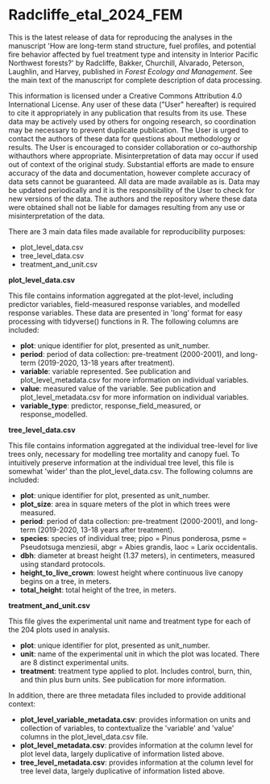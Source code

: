 # Radcliffe_etal_2024_FEM

This is the latest release of data for reproducing the analyses in the manuscript 'How are long-term stand structure, fuel profiles, and potential fire behavior affected by fuel treatment type and intensity in Interior Pacific Northwest forests?' by Radcliffe, Bakker, Churchill, Alvarado, Peterson, Laughlin, and Harvey, published in *Forest Ecology and Management*. See the main text of the manuscript for complete description of data processing.

This information is licensed under a Creative Commons Attribution 4.0 International License. Any user of these data ("User" hereafter) is required to cite it appropriately in any publication that results from its use. These data may be actively used by others for ongoing research, so coordination may be necessary to prevent duplicate 
publication. The User is urged to contact the authors of these data for questions about methodology or results. The User is encouraged to consider collaboration or co-authorship withauthors where appropriate. Misinterpretation of data may occur if used out of context of the original study. Substantial efforts are made to ensure accuracy of the data and documentation, however complete accuracy of data sets cannot be guaranteed. All data are made available as is. Data may be updated periodically and it is the responsibility of the User to check for new versions of the data. The authors and the repository where these data were obtained shall not be liable for damages resulting from any use or misinterpretation of the data.

There are 3 main data files made available for reproducibility purposes:

* plot_level_data.csv
* tree_level_data.csv
* treatment_and_unit.csv


**plot_level_data.csv**

This file contains information aggregated at the plot-level, including predictor variables, field-measured response variables, and modelled response variables.  These data are presented in 'long' format for easy processing with tidyverse() functions in R.  The following columns are included:

* **plot**: unique identifier for plot, presented as unit_number.
* **period**: period of data collection: pre-treatment (2000-2001), and long-term (2019-2020, 13-18 years after treatment).
* **variable**: variable represented.  See publication and plot_level_metadata.csv for more information on individual variables.
* **value**: measured value of the variable.  See publication and plot_level_metadata.csv for more information on individual variables. 
* **variable_type**: predictor, response_field_measured, or response_modelled.


**tree_level_data.csv**

This file contains information aggregated at the individual tree-level for live trees only, necessary for modelling tree mortality and canopy fuel.  To intuitively preserve information at the individual tree level, this file is somewhat 'wider' than the plot_level_data.csv.  The following columns are included:

* **plot**: unique identifier for plot, presented as unit_number.
* **plot_size**: area in square meters of the plot in which trees were measured.
* **period**: period of data collection: pre-treatment (2000-2001), and long-term (2019-2020, 13-18 years after treatment).
* **species**: species of individual tree; pipo = Pinus ponderosa, psme = Pseudotsuga menziesii, abgr = Abies grandis, laoc = Larix occidentalis.
* **dbh**: diameter at breast height (1.37 meters), in centimeters, measured using standard protocols.
* **height_to_live_crown**: lowest height where continuous live canopy begins on a tree, in meters.
* **total_height**: total height of the tree, in meters.


**treatment_and_unit.csv**

This file gives the experimental unit name and treatment type for each of the 204 plots used in analysis. 

* **plot**: unique identifier for plot, presented as unit_number.
* **unit**: name of the experimental unit in which the plot was located.  There are 8 distinct experimental units.
* **treatment**: treatment type applied to plot.  Includes control, burn, thin, and thin plus burn units.  See publication for more information.


In addition, there are three metadata files included to provide additional context:
* **plot_level_variable_metadata.csv**: provides information on units and collection of variables, to contextualize the 'variable' and 'value' columns in the plot_level_data.csv file.
* **plot_level_metadata.csv**: provides information at the column level for plot level data, largely duplicative of information listed above.
* **tree_level_metadata.csv**: provides information at the column level for tree level data, largely duplicative of information listed above. 
